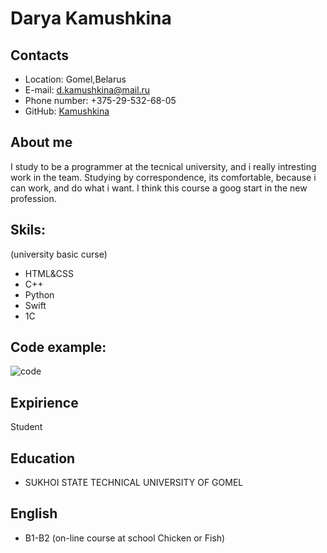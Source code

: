 # Darya Kamushkina

## Contacts
* Location: Gomel,Belarus
* E-mail: d.kamushkina@mail.ru
* Phone number: +375-29-532-68-05
* GitHub: [Kamushkina](https://github.com/Kamushkina)
  
## About me 
I study to be a programmer at the tecnical university, and i really intresting work in the team. Studying by correspondence, its comfortable, because i can work, and do what i want. I think this course a goog start in the new profession.
## Skils:
(university basic curse)
* HTML&CSS 
* C++
* Python
* Swift
* 1C
## Code example:
![code](images/1.jpg)
## Expirience
 Student
## Education
* SUKHOI STATE TECHNICAL UNIVERSITY OF GOMEL
## English
* B1-B2 (on-line course at school Chicken or Fish)
